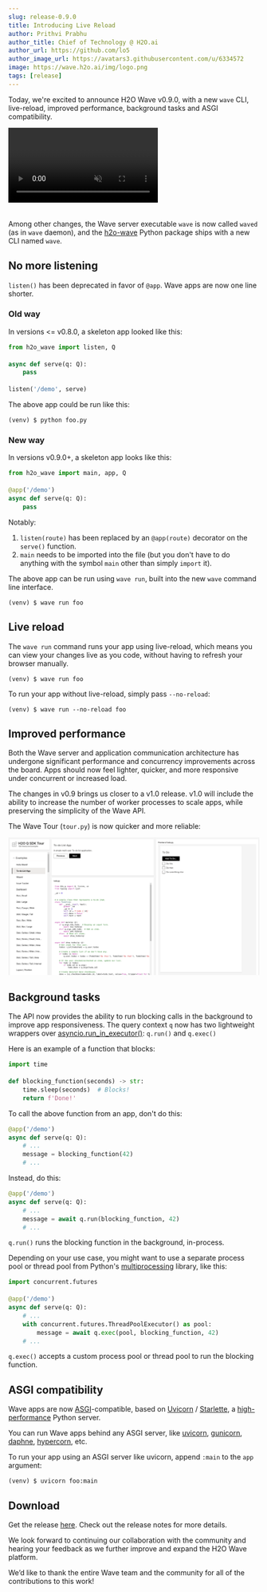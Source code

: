 ```yaml
---
slug: release-0.9.0
title: Introducing Live Reload
author: Prithvi Prabhu
author_title: Chief of Technology @ H2O.ai
author_url: https://github.com/lo5
author_image_url: https://avatars3.githubusercontent.com/u/6334572
image: https://wave.h2o.ai/img/logo.png
tags: [release]
---
```


Today, we're excited to announce H2O Wave v0.9.0, with a new `wave` CLI, live-reload, improved performance, background tasks and ASGI compatibility. 

<!--truncate-->


<video autoplay='autoplay' loop='loop' muted='muted'><source src={require('./assets/2020-10-28/livereload.mp4').default} type='video/mp4'/></video>
<br/>
<br/>


Among other changes, the Wave server executable `wave` is now called `waved` (as in `wave` daemon), and the [h2o-wave](https://pypi.org/project/h2o-wave/) Python package ships with a new CLI named `wave`.

## No more listening

`listen()` has been deprecated in favor of `@app`. Wave apps are now one line shorter.

### Old way

In versions <= v0.8.0, a skeleton app looked like this:

```python title="foo.py" 
from h2o_wave import listen, Q

async def serve(q: Q):
    pass

listen('/demo', serve)
```

The above app could be run like this:

```shell
(venv) $ python foo.py
```

### New way

In versions v0.9.0+, a skeleton app looks like this:

```python {1,3} title="foo.py"
from h2o_wave import main, app, Q

@app('/demo')
async def serve(q: Q):
    pass
```

Notably:
1. `listen(route)` has been replaced by an `@app(route)` decorator on the `serve()` function.
2.  `main` needs to be imported into the file (but you don't have to do anything with the symbol `main` other than simply `import` it).

The above app can be run using `wave run`, built into the new `wave` command line interface. 

```shell
(venv) $ wave run foo
```

## Live reload

The `wave run` command runs your app using live-reload, which means you can view your changes live as you code, without having to refresh your browser manually.

```shell
(venv) $ wave run foo
```



To run your app without live-reload, simply pass `--no-reload`:

```shell
(venv) $ wave run --no-reload foo
```

## Improved performance

Both the Wave server and application communication architecture has undergone significant performance and concurrency improvements across the board. Apps should now feel lighter, quicker, and more responsive under concurrent or increased load.

The changes in v0.9 brings us closer to a v1.0 release. v1.0 will include the ability to increase the number of worker processes to scale apps, while preserving the simplicity of the Wave API.

The Wave Tour (`tour.py`) is now quicker and more reliable:

![tour](assets/2020-10-28/tour.png)

## Background tasks

The API now provides the ability to run blocking calls in the background to improve app responsiveness. The query context `q` now has  two lightweight wrappers over [asyncio.run_in_executor()](https://docs.python.org/3/library/asyncio-eventloop.html#asyncio.loop.run_in_executor): `q.run()` and `q.exec()`

Here is an example of a function that blocks:

```python {1,4}
import time

def blocking_function(seconds) -> str:
    time.sleep(seconds)  # Blocks!
    return f'Done!'
```

To call the above function from an app, don't do this:

```python {4}
@app('/demo')
async def serve(q: Q):
    # ...
    message = blocking_function(42)
    # ...
```

Instead, do this:

```python {4}
@app('/demo')
async def serve(q: Q):
    # ...
    message = await q.run(blocking_function, 42)
    # ...
```

`q.run()` runs the blocking function in the background, in-process.

Depending on your use case, you might want to use a separate process pool or thread pool from Python's [multiprocessing](https://docs.python.org/3/library/multiprocessing.html) library, like this:


```python {1,6-7}
import concurrent.futures

@app('/demo')
async def serve(q: Q):
    # ...
    with concurrent.futures.ThreadPoolExecutor() as pool:
        message = await q.exec(pool, blocking_function, 42)
    # ...
```

`q.exec()` accepts a custom process pool or thread pool to run the blocking function.


## ASGI compatibility

Wave apps are now [ASGI](https://asgi.readthedocs.io/en/latest/)-compatible, based on [Uvicorn](https://www.uvicorn.org) / [Starlette](https://www.starlette.io/), a [high-performance](https://www.techempower.com/benchmarks/#section=data-r17&hw=ph&test=fortune&l=zijzen-1) Python server.

You can run Wave apps behind any ASGI server, like [uvicorn](https://www.uvicorn.org), [gunicorn](https://gunicorn.org/), [daphne](https://github.com/django/daphne/), [hypercorn](https://pgjones.gitlab.io/hypercorn/), etc.

To run your app using an ASGI server like uvicorn, append `:main` to the `app` argument:

```shell
(venv) $ uvicorn foo:main
```

## Download

Get the release [here](https://github.com/h2oai/wave/releases/latest). Check out the release notes for more details.

We look forward to continuing our collaboration with the community and hearing your feedback as we further improve and expand the H2O Wave platform.

We’d like to thank the entire Wave team and the community for all of the contributions to this work!

